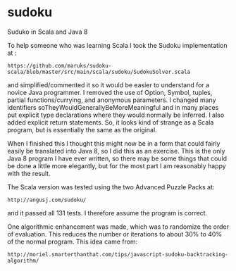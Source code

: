 sudoku
======

Suduko in Scala and Java 8

To help someone who was learning Scala I took the Sudoku implementation at :

    https://github.com/maruks/sudoku-scala/blob/master/src/main/scala/sudoku/SudokuSolver.scala

and simplified/commented it so it would be easier to understand for a novice Java programmer. I removed the use of Option, Symbol, tuples, partial functions/currying, and anonymous parameters. I changed many identifiers soTheyWouldGenerallyBeMoreMeaningful and in many places put explicit type declarations where they would normally be inferred. I also added explicit return statements. So, it looks kind of strange as a Scala program, but is essentially the same as the original.

When I finished this I thought this might now be in a form that could fairly easily be translated into Java 8, so I did this as an exercise. This is the only Java 8 program I have ever written, so there may be some things that could be done a little more elegantly, but for the most part I am reasonably happy with the result.

The Scala version was tested using the two Advanced Puzzle Packs at:

    http://angusj.com/sudoku/

and it passed all 131 tests. I therefore assume the program is correct.

One algorithmic enhancement was made, which was to randomize the order of evaluation. This reduces the number or iterations to about 30% to 40% of the normal program. This idea came from:

    http://moriel.smarterthanthat.com/tips/javascript-sudoku-backtracking-algorithm/
